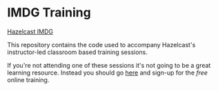 # IMDG Training

[Hazelcast IMDG](http://imdg.hazelcast.org)

This repository contains the code used to accompany Hazelcast's instructor-led classroom based
training sessions.

If you're not attending one of these sessions it's not going to be a great learning
resource. Instead you should go [here](https://training.hazelcast.com/) and sign-up
for the *free* online training.


